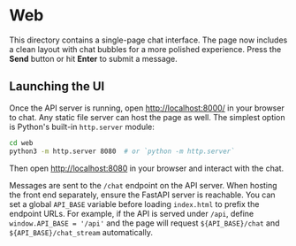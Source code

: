 # Web

This directory contains a single-page chat interface.
The page now includes a clean layout with chat bubbles for a more polished experience.
Press the **Send** button or hit **Enter** to submit a message.

## Launching the UI

Once the API server is running, open [http://localhost:8000/](http://localhost:8000/) in your browser to chat.
Any static file server can host the page as well. The simplest option is Python's built-in `http.server` module:

```bash
cd web
python3 -m http.server 8080  # or `python -m http.server`
```

Then open [http://localhost:8080](http://localhost:8080) in your browser and interact with the chat.

Messages are sent to the `/chat` endpoint on the API server. When hosting the
front end separately, ensure the FastAPI server is reachable. You can set a
global `API_BASE` variable before loading `index.html` to prefix the endpoint
URLs. For example, if the API is served under `/api`, define
`window.API_BASE = '/api'` and the page will request `${API_BASE}/chat` and
`${API_BASE}/chat_stream` automatically.

